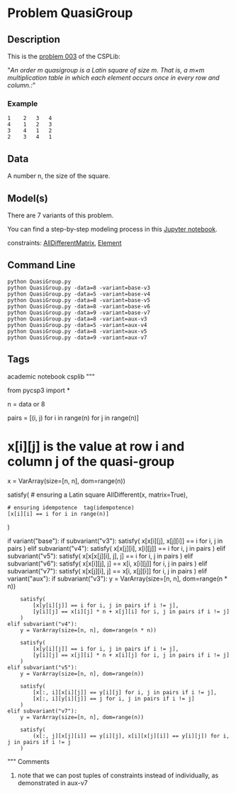 # Problem QuasiGroup
## Description
This is the [problem 003](https://www.csplib.org/Problems/prob003/) of the CSPLib:

"*An order m quasigroup is a Latin square of size m. That is, a m×m multiplication table in which each element occurs once in every row and column.:*"

### Example

```
1    2   3   4
4    1   2   3
3    4   1   2
2    3   4   1
```

## Data
A number n, the size of the square.

## Model(s)
There are 7 variants of this problem.

You can find a step-by-step modeling process in this [Jupyter notebook](https://pycsp.org/documentation/models/CSP/Quasigroup/).


  constraints: [AllDifferentMatrix](http://pycsp.org/documentation/constraints/AllDifferentMatrix), [Element](http://pycsp.org/documentation/constraints/Element)



## Command Line

```
python QuasiGroup.py
python QuasiGroup.py -data=8 -variant=base-v3
python QuasiGroup.py -data=5 -variant=base-v4
python QuasiGroup.py -data=8 -variant=base-v5
python QuasiGroup.py -data=8 -variant=base-v6
python QuasiGroup.py -data=9 -variant=base-v7
python QuasiGroup.py -data=8 -variant=aux-v3
python QuasiGroup.py -data=5 -variant=aux-v4
python QuasiGroup.py -data=8 -variant=aux-v5
python QuasiGroup.py -data=9 -variant=aux-v7
```

## Tags
 academic notebook csplib
 """

from pycsp3 import *

n = data or 8

pairs = [(i, j) for i in range(n) for j in range(n)]

# x[i][j] is the value at row i and column j of the quasi-group
x = VarArray(size=[n, n], dom=range(n))

satisfy(
    # ensuring a Latin square
    AllDifferent(x, matrix=True),

    # ensuring idempotence  tag(idempotence)
    [x[i][i] == i for i in range(n)]
)

if variant("base"):
    if subvariant("v3"):
        satisfy(
            x[x[i][j], x[j][i]] == i for i, j in pairs
        )
    elif subvariant("v4"):
        satisfy(
            x[x[j][i], x[i][j]] == i for i, j in pairs
        )
    elif subvariant("v5"):
        satisfy(
            x[x[x[j][i], j], j] == i for i, j in pairs
        )
    elif subvariant("v6"):
        satisfy(
            x[x[i][j], j] == x[i, x[i][j]] for i, j in pairs
        )
    elif subvariant("v7"):
        satisfy(
            x[x[j][i], j] == x[i, x[j][i]] for i, j in pairs
        )
elif variant("aux"):
    if subvariant("v3"):
        y = VarArray(size=[n, n], dom=range(n * n))

        satisfy(
            [x[y[i][j]] == i for i, j in pairs if i != j],
            [y[i][j] == x[i][j] * n + x[j][i] for i, j in pairs if i != j]
        )
    elif subvariant("v4"):
        y = VarArray(size=[n, n], dom=range(n * n))

        satisfy(
            [x[y[i][j]] == i for i, j in pairs if i != j],
            [y[i][j] == x[j][i] * n + x[i][j] for i, j in pairs if i != j]
        )
    elif subvariant("v5"):
        y = VarArray(size=[n, n], dom=range(n))

        satisfy(
            [x[:, i][x[i][j]] == y[i][j] for i, j in pairs if i != j],
            [x[:, i][y[i][j]] == j for i, j in pairs if i != j]
        )
    elif subvariant("v7"):
        y = VarArray(size=[n, n], dom=range(n))

        satisfy(
            (x[:, j][x[j][i]] == y[i][j], x[i][x[j][i]] == y[i][j]) for i, j in pairs if i != j
        )

""" Comments
1) note that we can post tuples of constraints instead of individually, as demonstrated in aux-v7
